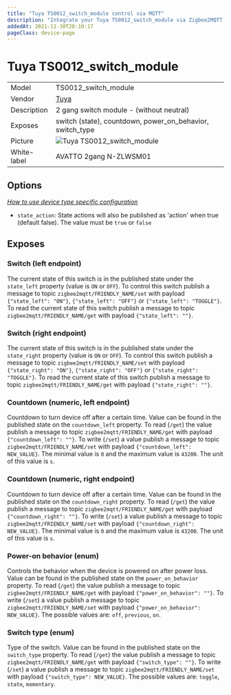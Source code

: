 ```yaml
---
title: "Tuya TS0012_switch_module control via MQTT"
description: "Integrate your Tuya TS0012_switch_module via Zigbee2MQTT with whatever smart home infrastructure you are using without the vendor's bridge or gateway."
addedAt: 2021-11-30T20:10:17
pageClass: device-page
---
```


<!-- !!!! -->
<!-- ATTENTION: This file is auto-generated through docgen! -->
<!-- You can only edit the "Notes"-Section between the two comment lines "Notes BEGIN" and "Notes END". -->
<!-- Do not use h1 or h2 heading within "## Notes"-Section. -->
<!-- !!!! -->

# Tuya TS0012_switch_module

|     |     |
|-----|-----|
| Model | TS0012_switch_module  |
| Vendor  | [Tuya](/supported-devices/#v=Tuya)  |
| Description | 2 gang switch module - (without neutral) |
| Exposes | switch (state), countdown, power_on_behavior, switch_type |
| Picture | ![Tuya TS0012_switch_module](https://www.zigbee2mqtt.io/images/devices/TS0012_switch_module.png) |
| White-label | AVATTO 2gang N-ZLWSM01 |


<!-- Notes BEGIN: You can edit here. Add "## Notes" headline if not already present. -->


<!-- Notes END: Do not edit below this line -->



## Options
*[How to use device type specific configuration](../guide/configuration/devices-groups.md#specific-device-options)*

* `state_action`: State actions will also be published as 'action' when true (default false). The value must be `true` or `false`


## Exposes

### Switch (left endpoint)
The current state of this switch is in the published state under the `state_left` property (value is `ON` or `OFF`).
To control this switch publish a message to topic `zigbee2mqtt/FRIENDLY_NAME/set` with payload `{"state_left": "ON"}`, `{"state_left": "OFF"}` or `{"state_left": "TOGGLE"}`.
To read the current state of this switch publish a message to topic `zigbee2mqtt/FRIENDLY_NAME/get` with payload `{"state_left": ""}`.

### Switch (right endpoint)
The current state of this switch is in the published state under the `state_right` property (value is `ON` or `OFF`).
To control this switch publish a message to topic `zigbee2mqtt/FRIENDLY_NAME/set` with payload `{"state_right": "ON"}`, `{"state_right": "OFF"}` or `{"state_right": "TOGGLE"}`.
To read the current state of this switch publish a message to topic `zigbee2mqtt/FRIENDLY_NAME/get` with payload `{"state_right": ""}`.

### Countdown (numeric, left endpoint)
Countdown to turn device off after a certain time.
Value can be found in the published state on the `countdown_left` property.
To read (`/get`) the value publish a message to topic `zigbee2mqtt/FRIENDLY_NAME/get` with payload `{"countdown_left": ""}`.
To write (`/set`) a value publish a message to topic `zigbee2mqtt/FRIENDLY_NAME/set` with payload `{"countdown_left": NEW_VALUE}`.
The minimal value is `0` and the maximum value is `43200`.
The unit of this value is `s`.

### Countdown (numeric, right endpoint)
Countdown to turn device off after a certain time.
Value can be found in the published state on the `countdown_right` property.
To read (`/get`) the value publish a message to topic `zigbee2mqtt/FRIENDLY_NAME/get` with payload `{"countdown_right": ""}`.
To write (`/set`) a value publish a message to topic `zigbee2mqtt/FRIENDLY_NAME/set` with payload `{"countdown_right": NEW_VALUE}`.
The minimal value is `0` and the maximum value is `43200`.
The unit of this value is `s`.

### Power-on behavior (enum)
Controls the behavior when the device is powered on after power loss.
Value can be found in the published state on the `power_on_behavior` property.
To read (`/get`) the value publish a message to topic `zigbee2mqtt/FRIENDLY_NAME/get` with payload `{"power_on_behavior": ""}`.
To write (`/set`) a value publish a message to topic `zigbee2mqtt/FRIENDLY_NAME/set` with payload `{"power_on_behavior": NEW_VALUE}`.
The possible values are: `off`, `previous`, `on`.

### Switch type (enum)
Type of the switch.
Value can be found in the published state on the `switch_type` property.
To read (`/get`) the value publish a message to topic `zigbee2mqtt/FRIENDLY_NAME/get` with payload `{"switch_type": ""}`.
To write (`/set`) a value publish a message to topic `zigbee2mqtt/FRIENDLY_NAME/set` with payload `{"switch_type": NEW_VALUE}`.
The possible values are: `toggle`, `state`, `momentary`.

